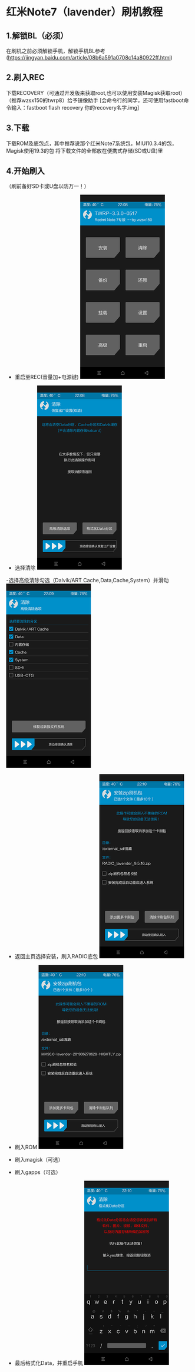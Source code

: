 # 红米Note7（lavender）刷机教程
## 1.解锁BL（必须）
在刷机之前必须解锁手机，解锁手机BL参考(https://jingyan.baidu.com/article/08b6a591a0708c14a80922ff.html)
## 2.刷入REC
下载RECOVERY（可通过开发版来获取root,也可以使用安装Magisk获取root）（推荐wzsx150的twrp8）给予镜像助手
[会命令行的同学，还可使用fastboot命令输入：fastboot flash recovery 你的recovery名字.img]
## 3.下载
下载ROM及底包点，其中推荐说那个红米Note7系统包，MIUI10.3.4的包，Magisk使用19.3的包
将下载文件的全部放在便携式存储(SD或U盘)里
## 4.开始刷入
（刷前备好SD卡或U盘以防万一！）
- 重启至REC(音量加+电源键)
![image](../assets/images/v63s1cccyqf1dcxr.png)

- 选择清除
![image](../assets/images/q8mmb8rcjr553ik9.png)

-选择高级清除勾选（Dalvik/ART Cache,Data,Cache,System）并滑动
![image](../assets/images/y8rchvyl71qkhuxr.png)

- 返回主页选择安装，刷入RADIO底包
![image](../assets/images/bw7x8u0hulahsemi.png)

- 刷入ROM
![image](../assets/images/2qocuvu9eq0py14i.png)
- 刷入magisk（可选）
- 刷入gapps（可选）
- 最后格式化Data，并重启手机
![image](../assets/images/8jn2ujccua8j8aor.png)


